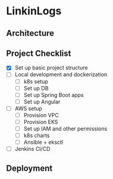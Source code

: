 # LinkinLogs
## Architecture
## Project Checklist
- [x] Set up basic project structure
- [ ] Local development and dockerization
    - [ ] k8s setup
    - [ ] Set up DB
    - [ ] Set up Spring Boot apps
    - [ ] Set up Angular
- [ ] AWS setup
    - [ ] Provision VPC
    - [ ] Provision EKS
    - [ ] Set up IAM and other permissions
    - [ ] k8s charts
    - [ ] Ansible + eksctl
- [ ] Jenkins CI/CD
## Deployment
